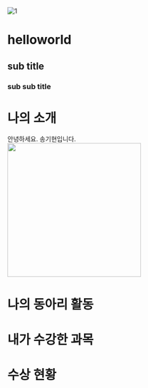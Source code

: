 ![1](https://user-images.githubusercontent.com/50125007/225216497-5d75b68e-9244-45d7-b128-0b59b2ad3b61.jpg)
# helloworld
## sub title
### sub sub title

# 나의 소개
안녕하세요. 송기현입니다. <br>
<img src="111.jpg" width="300" height="300"/> <br>

# 나의 동아리 활동




# 내가 수강한 과목

# 수상 현황 
